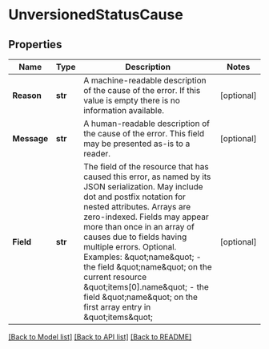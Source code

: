 # UnversionedStatusCause

## Properties
Name | Type | Description | Notes
------------ | ------------- | ------------- | -------------
**Reason** | **str** | A machine-readable description of the cause of the error. If this value is empty there is no information available. | [optional] 
**Message** | **str** | A human-readable description of the cause of the error.  This field may be presented as-is to a reader. | [optional] 
**Field** | **str** | The field of the resource that has caused this error, as named by its JSON serialization. May include dot and postfix notation for nested attributes. Arrays are zero-indexed.  Fields may appear more than once in an array of causes due to fields having multiple errors. Optional.  Examples:   \&quot;name\&quot; - the field \&quot;name\&quot; on the current resource   \&quot;items[0].name\&quot; - the field \&quot;name\&quot; on the first array entry in \&quot;items\&quot; | [optional] 

[[Back to Model list]](../README.md#documentation-for-models) [[Back to API list]](../README.md#documentation-for-api-endpoints) [[Back to README]](../README.md)


